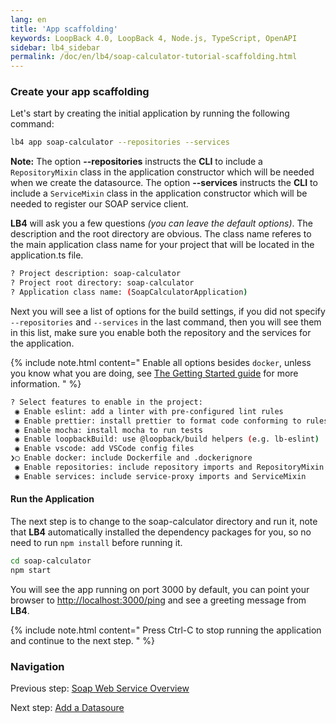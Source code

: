 ```yaml
---
lang: en
title: 'App scaffolding'
keywords: LoopBack 4.0, LoopBack 4, Node.js, TypeScript, OpenAPI
sidebar: lb4_sidebar
permalink: /doc/en/lb4/soap-calculator-tutorial-scaffolding.html
---
```


### Create your app scaffolding

Let's start by creating the initial application by running the following
command:

```sh
lb4 app soap-calculator --repositories --services
```

**Note:** The option **--repositories** instructs the **CLI** to include a
`RepositoryMixin` class in the application constructor which will be needed when
we create the datasource. The option **--services** instructs the **CLI** to
include a `ServiceMixin` class in the application constructor which will be
needed to register our SOAP service client.

**LB4** will ask you a few questions _(you can leave the default options)_. The
description and the root directory are obvious. The class name referes to the
main application class name for your project that will be located in the
application.ts file.

```sh
? Project description: soap-calculator
? Project root directory: soap-calculator
? Application class name: (SoapCalculatorApplication)
```

Next you will see a list of options for the build settings, if you did not
specify `--repositories` and `--services` in the last command, then you will see
them in this list, make sure you enable both the repository and the services for
the application.

{% include note.html content="
Enable all options besides `docker`, unless you know what you are doing, see
[The Getting Started guide](../../Getting-started.md) for more information.
" %}

```sh
? Select features to enable in the project:
 ◉ Enable eslint: add a linter with pre-configured lint rules
 ◉ Enable prettier: install prettier to format code conforming to rules
 ◉ Enable mocha: install mocha to run tests
 ◉ Enable loopbackBuild: use @loopback/build helpers (e.g. lb-eslint)
 ◉ Enable vscode: add VSCode config files
❯◯ Enable docker: include Dockerfile and .dockerignore
 ◉ Enable repositories: include repository imports and RepositoryMixin
 ◉ Enable services: include service-proxy imports and ServiceMixin
```

#### Run the Application

The next step is to change to the soap-calculator directory and run it, note
that **LB4** automatically installed the dependency packages for you, so no need
to run `npm install` before running it.

```sh
cd soap-calculator
npm start
```

You will see the app running on port 3000 by default, you can point your browser
to <http://localhost:3000/ping> and see a greeting message from **LB4**.

{% include note.html content="
Press Ctrl-C to stop running the application and continue to the next
step.
" %}

### Navigation

Previous step:
[Soap Web Service Overview](soap-calculator-tutorial-web-service-overview.md)

Next step: [Add a Datasoure](soap-calculator-tutorial-add-datasource.md)
